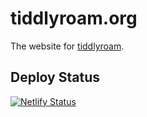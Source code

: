 # tiddlyroam.org

The website for [tiddlyroam](https://github.com/joekroese/tiddlyroam).

## Deploy Status

[![Netlify Status](https://api.netlify.com/api/v1/badges/a0c109ff-c060-4c04-8766-aee8bf63753a/deploy-status)](https://app.netlify.com/sites/tiddlyroam/deploys)